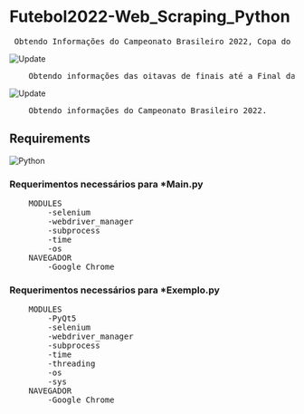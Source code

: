 # Futebol2022-Web_Scraping_Python
<pre>
 Obtendo Informações do Campeonato Brasileiro 2022, Copa do Mundo 2022 e Topônimos/Gentílicos de Países através de Web Scraping com finalidade de aprendizado.
</pre>
![Update](https://img.shields.io/badge/update%20data-28%2F12%2F2022-green)
<pre>
    Obtendo informações das oitavas de finais até a Final da Copa do Mundo 2022.
</pre>
![Update](https://img.shields.io/badge/update%20data-22%2F12%2F2022-green)
<pre>
    Obtendo informações do Campeonato Brasileiro 2022.
</pre>
## Requirements
![Python](https://img.shields.io/badge/Python-v3.9-blue)
### Requerimentos necessários para *Main.py
<pre>
    MODULES
        -selenium
        -webdriver_manager
        -subprocess
        -time
        -os
    NAVEGADOR
        -Google Chrome
</pre>

### Requerimentos necessários para *Exemplo.py
<pre>
    MODULES
        -PyQt5
        -selenium
        -webdriver_manager
        -subprocess
        -time
        -threading
        -os
        -sys
    NAVEGADOR
        -Google Chrome
</pre>